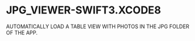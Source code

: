 # JPG_VIEWER-SWIFT3.XCODE8
AUTOMATICALLY LOAD A TABLE VIEW WITH PHOTOS IN THE JPG FOLDER OF THE APP.
